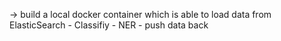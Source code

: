 -> build a local docker container which is able to load data from ElasticSearch - Classifiy - NER - push data back 